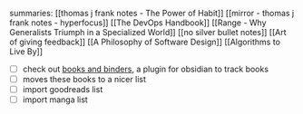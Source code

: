 summaries:
[[thomas j frank notes - The Power of Habit]]
[[mirror - thomas j frank notes - hyperfocus]]
[[The DevOps Handbook]]
[[Range - Why Generalists Triumph in a Specialized World]]
[[no silver bullet notes]]
[[Art of giving feedback]]
[[A Philosophy of Software Design]]
[[Algorithms to Live By]]

 - [ ] check out [books and binders](https://anthonyamar.fr/Projects/Books+and+Binders), a plugin for obsidian to track books
 - [ ] moves these books to a nicer list
 - [ ] import goodreads list
 - [ ] import manga list